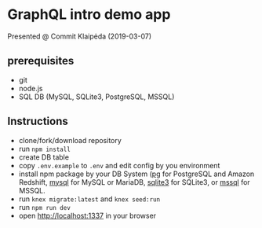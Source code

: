 # GraphQL intro demo app
Presented @ Commit Klaipėda (2019-03-07)

## prerequisites

- git
- node.js
- SQL DB (MySQL, SQLite3, PostgreSQL, MSSQL)

## Instructions

- clone/fork/download repository
- run `npm install`
- create DB table
- copy `.env.example` to `.env` and edit config by you environment
- install npm package by your DB System ([pg](https://github.com/brianc/node-postgres) for PostgreSQL and Amazon Redshift,
[mysql](https://github.com/mysqljs/mysql) for MySQL or MariaDB, [sqlite3](https://github.com/mapbox/node-sqlite3) for SQLite3,
or [mssql](https://github.com/tediousjs/node-mssql) for MSSQL.
- run `knex migrate:latest` and `knex seed:run`
- run `npm run dev`
- open [http://localhost:1337](http://localhost:1337) in your browser
